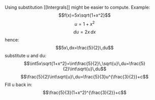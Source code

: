 Using substitution [[Intergrals]] might be easier to compute. 
Example: 
$$f(x)=5x\sqrt{1+x^2}$$
$$u=1+x^2$$
$$du=2x\,dx$$
hence:
$$5x\,dx=\frac{5}{2}\,du$$
substitute u and du:
$$\int5x\sqrt{1+x^2}=\int\frac{5}{2}\,\sqrt{u}\,du=\frac{5}{2}\int\sqrt{u}\,du$$
$$\frac{5}{2}\int\sqrt{u}\,du=\frac{5}{3}u^{\frac{3}{2}}+c$$
Fill u back in:
$$\frac{5}{3}(1+x^2)^{\frac{3}{2}}+c$$
